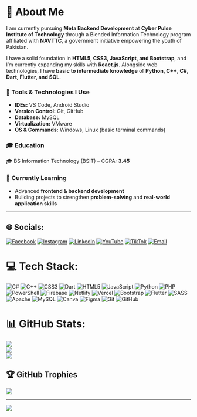 # 💫 About Me  
I am currently pursuing **Meta Backend Development** at **Cyber Pulse Institute of Technology** through a Blended Information Technology program affiliated with **NAVTTC**, a government initiative empowering the youth of Pakistan.  

I have a solid foundation in **HTML5, CSS3, JavaScript, and Bootstrap**, and I’m currently expanding my skills with **React.js**. Alongside web technologies, I have **basic to intermediate knowledge** of **Python, C++, C#, Dart, Flutter, and SQL**.  

### 🔧 Tools & Technologies I Use  
- **IDEs:** VS Code, Android Studio  
- **Version Control:** Git, GitHub  
- **Database:** MySQL  
- **Virtualization:** VMware  
- **OS & Commands:** Windows, Linux (basic terminal commands)  

### 🎓 Education  
🎓 BS Information Technology (BSIT) – CGPA: **3.45**  

### 🌱 Currently Learning  
- Advanced **frontend & backend development**  
- Building projects to strengthen **problem-solving** and **real-world application skills**  

---

## 🌐 Socials:
[![Facebook](https://img.shields.io/badge/Facebook-%231877F2.svg?logo=Facebook&logoColor=white)](https://www.facebook.com/share/17KBcjRsbv/) [![Instagram](https://img.shields.io/badge/Instagram-%23E4405F.svg?logo=Instagram&logoColor=white)](https://www.instagram.com/farhanwaseem293) [![LinkedIn](https://img.shields.io/badge/LinkedIn-%230077B5.svg?logo=linkedin&logoColor=white)](https://www.linkedin.com/in/farhan-waseem-012b97241) [![YouTube](https://img.shields.io/badge/YouTube-%23FF0000.svg?logo=YouTube&logoColor=white)](https://www.youtube.com/@farhanwaseem3371) [![TikTok](https://img.shields.io/badge/TikTok-%23000000.svg?logo=TikTok&logoColor=white)](https://www.tiktok.com/@farhanwaseem293) [![Email](https://img.shields.io/badge/Email-D14836?logo=gmail&logoColor=white)](mailto:farhanwaseem293@gmail.com) 


# 💻 Tech Stack:
![C#](https://img.shields.io/badge/c%23-%23239120.svg?style=for-the-badge&logo=csharp&logoColor=white) ![C++](https://img.shields.io/badge/c++-%2300599C.svg?style=for-the-badge&logo=c%2B%2B&logoColor=white) ![CSS3](https://img.shields.io/badge/css3-%231572B6.svg?style=for-the-badge&logo=css3&logoColor=white) ![Dart](https://img.shields.io/badge/dart-%230175C2.svg?style=for-the-badge&logo=dart&logoColor=white) ![HTML5](https://img.shields.io/badge/html5-%23E34F26.svg?style=for-the-badge&logo=html5&logoColor=white) ![JavaScript](https://img.shields.io/badge/javascript-%23323330.svg?style=for-the-badge&logo=javascript&logoColor=%23F7DF1E) ![Python](https://img.shields.io/badge/python-3670A0?style=for-the-badge&logo=python&logoColor=ffdd54) ![PHP](https://img.shields.io/badge/php-%23777BB4.svg?style=for-the-badge&logo=php&logoColor=white) ![PowerShell](https://img.shields.io/badge/PowerShell-%235391FE.svg?style=for-the-badge&logo=powershell&logoColor=white) ![Firebase](https://img.shields.io/badge/firebase-%23039BE5.svg?style=for-the-badge&logo=firebase) ![Netlify](https://img.shields.io/badge/netlify-%23000000.svg?style=for-the-badge&logo=netlify&logoColor=#00C7B7) ![Vercel](https://img.shields.io/badge/vercel-%23000000.svg?style=for-the-badge&logo=vercel&logoColor=white) ![Bootstrap](https://img.shields.io/badge/bootstrap-%238511FA.svg?style=for-the-badge&logo=bootstrap&logoColor=white) ![Flutter](https://img.shields.io/badge/Flutter-%2302569B.svg?style=for-the-badge&logo=Flutter&logoColor=white) ![SASS](https://img.shields.io/badge/SASS-hotpink.svg?style=for-the-badge&logo=SASS&logoColor=white) ![Apache](https://img.shields.io/badge/apache-%23D42029.svg?style=for-the-badge&logo=apache&logoColor=white) ![MySQL](https://img.shields.io/badge/mysql-4479A1.svg?style=for-the-badge&logo=mysql&logoColor=white) ![Canva](https://img.shields.io/badge/Canva-%2300C4CC.svg?style=for-the-badge&logo=Canva&logoColor=white) ![Figma](https://img.shields.io/badge/figma-%23F24E1E.svg?style=for-the-badge&logo=figma&logoColor=white) ![Git](https://img.shields.io/badge/git-%23F05033.svg?style=for-the-badge&logo=git&logoColor=white) ![GitHub](https://img.shields.io/badge/github-%23121011.svg?style=for-the-badge&logo=github&logoColor=white)

# 📊 GitHub Stats:
![](https://github-readme-stats.vercel.app/api?username=Farhan-Waseem&theme=dark&hide_border=false&include_all_commits=false&count_private=false)<br/>
![](https://nirzak-streak-stats.vercel.app/?user=Farhan-Waseem&theme=dark&hide_border=false)<br/>
![](https://github-readme-stats.vercel.app/api/top-langs/?username=Farhan-Waseem&theme=dark&hide_border=false&include_all_commits=false&count_private=false&layout=compact)

## 🏆 GitHub Trophies
![](https://github-profile-trophy.vercel.app/?username=Farhan-Waseem&theme=radical&no-frame=false&no-bg=true&margin-w=4)

---
[![](https://visitcount.itsvg.in/api?id=Farhan-Waseem&icon=0&color=0)](https://visitcount.itsvg.in)

<!-- Proudly created with GPRM ( https://gprm.itsvg.in ) -->
